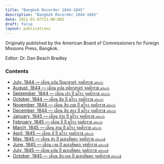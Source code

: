 ```yaml
---
title: "Bangkok Recorder 1844-1845"
description: "Bangkok Recorder 1844-1845"
date: 2021-01-07T21:00:00Z
draft: false
layout: publications
---
```

Originally published by the American Board of Commissioners for Foreign Missions Press, Bangkok.

Editor: Dr. Dan Beach Bradley

### Contents

- [July, 1844 &mdash; เดือน แปด ปัถมาสาตร์ จุลศักราช ๑๒๐๖](1844-07)
- [August, 1844 &mdash; เดือน แปด ทุติยาสาตร์ จุลศักราช ๑๒๐๖](1844-08)
- [September, 1844 &mdash; เดือน เก้า ปี มโรง จุลศักราช ๑๒๐๖](1844-09)
- [October, 1844 &mdash; เดือน สิบ ปี มโรง จุลศักราช ๑๒๐๖](1844-10)
- [November, 1844 &mdash; เดือน สิบ เบต ปี มโรง จุลศักราช ๑๒๐๖](1844-11)
- [December, 1844 &mdash; เดือน สิบ สอง ปี มโรง จุลศักราช ๑๒๐๖](1844-12)
- [January, 1845 &mdash; เดือน อ้าย ปี มโรง จุลศักราช ๑๒๐๖](1845-01)
- [February, 1845 &mdash; เดื่อน ยี่ ปี มโรง จุลศักราช ๑๒๐๖](1845-02)
- [March, 1845 &mdash; เดือน สาม ปี มโรง จุลศักราช ๑๒๐๖](1845-03)
- [April, 1845 &mdash; เดือน สิ่ ปี มโรง จุลศักราช ๑๒๐๖](1845-04)
- [May, 1845 &mdash; เดือน ห้า ปี มเสงสัพศก จุลศักราช ๑๒๐๗](1845-05)
- [June, 1845 &mdash; เดือน เจด ปี มเสงสัพศก จุสศักราช ๑๒๐๗](1845-06)
- [July, 1845 &mdash; เดือน แปด ปี มเสงสัพศก จุลศักราซ ๑๒๐๗](1845-07)
- [October, 1845 &mdash; เดือน สิบ เอด ปี มเสงสัพศก จุลศักราซ ๑๒๐๗](1845-10)
